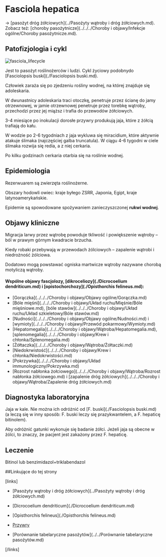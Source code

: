 # Fasciola hepatica

→ [pasożyt dróg żółciowych](../Pasożyty wątroby i dróg żółciowych.md). Zobacz też: [choroby pasożytnicze](../../../Choroby i objawy/Infekcje ogólne/Choroby pasożytnicze.md).



## Patofizjologia i cykl

![fasciola_lifecycle](img/1_fasciola_lifecycle.gif)

Jest to pasożyt roślinożerców i ludzi. Cykl życiowy podobnydo [Fasciolopsis buski](./Fasciolopsis buski.md).

Człowiek zaraża się po zjedzeniu rośliny wodnej, na której znajduje się adoleskaria.

W dwunastnicy adoleskaria traci otoczkę, penetruje przez ścianę do jamy otrzewnowej, w jamie otrzewnowej penetruje przez torebkę wątroby, przechodzi przez jej miąższ i trafia do przewodów żółciowych.

3-4 miesiące po inokulacji dorosłe przywry produkują jaja, które z żółcią trafiają do kału.

W wodzie po 2-6 tygodniach z jaja wykluwa się miracidium, które aktywnie atakuje ślimaka (najczęściej galba truncatula). W ciągu 4-6 tygodni w ciele ślimaka rozwija się redia, a z niej cerkaria. 

Po kilku godzinach cerkaria otarbia się na roślinie wodnej.



## Epidemiologia

Rezerwuarem są zwierzęta roślinożerne.

Obszary hodowli owiec: kraje byłego ZSRR, Japonia, Egipt, kraje latynoamerykańskie.

Epidemie są spowodowane spożywaniem zanieczyszczonej **rukwi wodnej**.



## Objawy kliniczne

Migracja larwy przez wątrobę powoduje tkliwość i powiększenie wątroby – ból w prawym górnym kwadracie brzucha.

Kiedy robaki przebywają w przewodach żólciowych ­– zapalenie wątrobi i niedrożność żólciowa.

Dodatowo mogą powstawać ogniska martwicze wątroby nazywane chorobą motyliczą wątroby.



#### Wspólne objawy fascjolozy, [dikroceliozy](./Dicrocoelium dendriticum.md) i [opistochorchozy](./Opisthorchis felineus.md):

- [Gorączka](../../../Choroby i objawy/Objawy ogólne/Gorączka.md)
- [Bóle mięśni](../../../Choroby i objawy/Układ ruchu/Mięśnie/Bóle mięśniowe.md), [bóle stawów](../../../Choroby i objawy/Układ ruchu/Układ szkieletowy/Bóle stawów.md)
- [Nudności](../../../Choroby i objawy/Objawy ogólne/Nudności.md) i [wymioty](../../../Choroby i objawy/Przewód pokarmowy/Wymioty.md)
- [Hepatomegalia](../../../Choroby i objawy/Wątroba/Hepatomegalia.md), [splenomegalia](../../../Choroby i objawy/Krew i chłonka/Splenomegalia.md)
- [Żółtaczka](../../../Choroby i objawy/Wątroba/Żółtaczki.md)
- [Niedokrwistość](../../../Choroby i objawy/Krew i chłonka/Niedokrwistości.md)
- [Pokrzywka](../../../Choroby i objawy/Układ immunologiczny/Pokrzywka.md)
- [Rozrost nabłonka żołciowego](../../../Choroby i objawy/Wątroba/Rozrost nabłonka żółciowego.md) i [zapalenie dróg żółciowych](../../../Choroby i objawy/Wątroba/Zapalenie dróg żółciowych.md)



## Diagnostyka laboratoryjna

Jaja w kale. Nie można ich odróżnić od [F. buski](./Fasciolopsis buski.md) (a leczą się w inny sposób: F. buski leczy się prazykwantelem, a F. hepaticę bitinolem). 

Aby odróżnić gatunki wykonuje się badanie żółci. Jeżeli jaja są obecne w żólci, to znaczy, że pacjent jest zakażony przez F. hepaticę.



## Leczenie

Bitinol lub benzimidazol+triklabendazol



##Linkujące do tej strony

[links]

- [Pasożyty wątroby i dróg żółciowych](../Pasożyty wątroby i dróg żółciowych.md)

- [Dicrocoelium dendriticum](./Dicrocoelium dendriticum.md)

- [Opisthorchis felineus](./Opisthorchis felineus.md)

- [Przywry](./Przywry.md)

- [Porównanie tabelaryczne pasożytów](../../Porównanie tabelaryczne pasożytów.md)


[/links]

